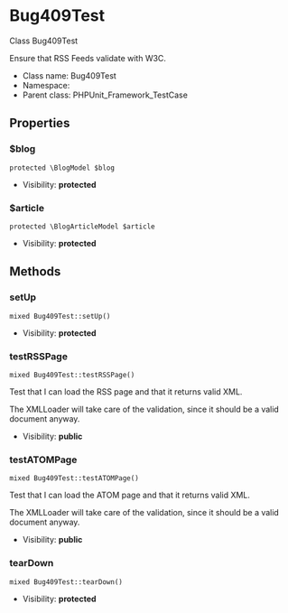 Bug409Test
===============

Class Bug409Test

Ensure that RSS Feeds validate with W3C.


* Class name: Bug409Test
* Namespace: 
* Parent class: PHPUnit_Framework_TestCase





Properties
----------


### $blog

    protected \BlogModel $blog





* Visibility: **protected**


### $article

    protected \BlogArticleModel $article





* Visibility: **protected**


Methods
-------


### setUp

    mixed Bug409Test::setUp()





* Visibility: **protected**




### testRSSPage

    mixed Bug409Test::testRSSPage()

Test that I can load the RSS page and that it returns valid XML.

The XMLLoader will take care of the validation, since it should be a valid document anyway.

* Visibility: **public**




### testATOMPage

    mixed Bug409Test::testATOMPage()

Test that I can load the ATOM page and that it returns valid XML.

The XMLLoader will take care of the validation, since it should be a valid document anyway.

* Visibility: **public**




### tearDown

    mixed Bug409Test::tearDown()





* Visibility: **protected**



